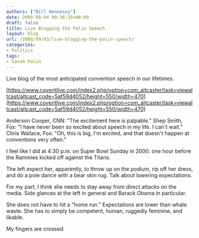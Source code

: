 ```yaml
---
authors: ["Bill Hennessy"]
date: 2008-09-04 00:36:35+00:00
draft: false
title: Live Blogging the Palin Speech
layout: blog
url: /2008/09/03/live-blogging-the-palin-speech/
categories:
- Politics
tags:
- Sarah Palin
---
```


Live blog of the most anticipated convention speech in our lifetimes.

[https://www.coveritlive.com/index2.php/option=com_altcaster/task=viewaltcast/altcast_code=5af59d4052/height=550/width=470](https://www.coveritlive.com/index2.php/option=com_altcaster/task=viewaltcast/altcast_code=5af59d4052/height=550/width=470)

Anderson Cooper, CNN:  "The excitement here is palpable."
Shep Smith, Fox:  "I have never been so excited about speech in my life.  I can't wait."
Chris Wallace, Fox: "Oh, this is big, I'm excited, and that doesn't happen at conventions very often."

I feel like I did at 4:30 p.m. on Super Bowl Sunday in 2000:  one hour before the Rammies kicked off against the Titans.  

The left expect her, apparently, to throw up on the podium, rip off her dress, and do a pole dance with a bear skin rug.  Talk about lowering expectations.

For my part, I think she needs to stay away from direct attacks on the media.  Side glances at the left in general and Barack Obama in particular.  

She does not have to hit a "home run."  Expectations are lower than whale waste.  She has to simply be competent, human, ruggedly feminine, and likable.  

My fingers are crossed. 
